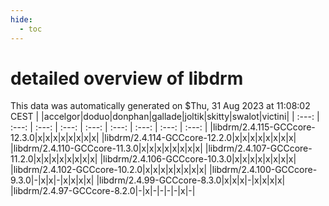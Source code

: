 ```yaml
---
hide:
  - toc
---
```


detailed overview of libdrm
===========================


This data was automatically generated on $Thu, 31 Aug 2023 at 11:08:02 CEST
| |accelgor|doduo|donphan|gallade|joltik|skitty|swalot|victini|
| :---: | :---: | :---: | :---: | :---: | :---: | :---: | :---: | :---: |
|libdrm/2.4.115-GCCcore-12.3.0|x|x|x|x|x|x|x|x|
|libdrm/2.4.114-GCCcore-12.2.0|x|x|x|x|x|x|x|x|
|libdrm/2.4.110-GCCcore-11.3.0|x|x|x|x|x|x|x|x|
|libdrm/2.4.107-GCCcore-11.2.0|x|x|x|x|x|x|x|x|
|libdrm/2.4.106-GCCcore-10.3.0|x|x|x|x|x|x|x|x|
|libdrm/2.4.102-GCCcore-10.2.0|x|x|x|x|x|x|x|x|
|libdrm/2.4.100-GCCcore-9.3.0|-|x|x|-|x|x|x|x|
|libdrm/2.4.99-GCCcore-8.3.0|x|x|x|-|x|x|x|x|
|libdrm/2.4.97-GCCcore-8.2.0|-|x|-|-|-|-|x|-|
